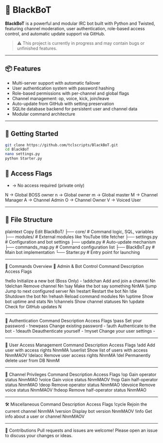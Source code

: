 # 🤖 BlackBoT

**BlackBoT** is a powerful and modular IRC bot built with Python and Twisted, featuring channel moderation, user authentication, role-based access control, and automatic update support via GitHub.

> ⚠️ This project is currently in progress and may contain bugs or unfinished features.

---

## 📦 Features

- Multi-server support with automatic failover
- User authentication system with password hashing
- Role-based permissions with per-channel and global flags
- Channel management: op, voice, kick, join/leave
- Auto-update from GitHub with setting preservation
- SQLite database backend for persistent user and channel data
- Modular command architecture

---

## 🚀 Getting Started

```bash
git clone https://github.com/tclscripts/BlackBoT.git
cd BlackBoT
nano settings.py
python Starter.py
```

## 🔑 Access Flags
- → No access required (private only)

N → Global BOSS owner
n → Global owner
m → Global master
M → Channel Manager
A → Channel Admin
O → Channel Owner
V → Voiced User

---

## 📂 File Structure
  plaintext
  Copy
  Edit
  BlackBoT/
  ├── core/                # Command logic, SQL, variables
  ├── modules/             # External modules like YouTube title fetcher
  ├── settings.py          # Configuration and bot settings
  ├── update.py            # Auto-update mechanism
  ├── commands_map.py      # Command configuration list
  ├── BlackBoT.py          # Main bot implementation
  └── Starter.py           # Entry point for launching

---

🧠 Commands Overview
🔧 Admin & Bot Control
Command	Description	Access Flags

!hello	Initialize a new bot (Boss Only)	-
!addchan	Add and join a channel	Nn
!delchan	Remove channel	Nn
!say	Make the bot say something	NnMA
!jump	Jump to next configured server	Nn
!restart	Restart the bot	Nn
!die	Shutdown the bot	Nn
!rehash	Reload command modules	Nn
!uptime	Show bot uptime and stats	Nn
!channels	Show channel statuses	Nn
!update	Check for GitHub updates	N

---

🔑 Authentication
Command	Description	Access Flags
!pass	Set your password	-
!newpass	Change existing password	-
!auth	Authenticate to the bot	-
!deauth	Deauthenticate yourself	-
!myset	Change your user settings	-

---

🔐 User Access Management
Command	Description	Access Flags
!add	Add user with access rights	NnmMA
!userlist	Show list of users with access	NnmMAOV
!delacc	Remove user access rights	NnmMA
!del	Permanently delete user from DB	NnmM

---

💬 Channel Privileges
Command	Description	Access Flags
!op	Gain operator status	NnmMAO
!voice	Gain voice status	NnmMAOV
!hop	Gain half-operator status	NnmMAO
!deop	Remove operator status	NnmMAO
!devoice	Remove voice status	NnmMAOV
!hdeop	Remove half-operator status	NnmMAO

---

🛠 Miscellaneous
Command	Description	Access Flags
!cycle	Rejoin the current channel	NnmMA
!version	Display bot version	NnmMAOV
!info	Get info about a user or channel	NnmMAOV

---

🤝 Contributions
Pull requests and issues are welcome! Please open an issue to discuss your changes or ideas.



